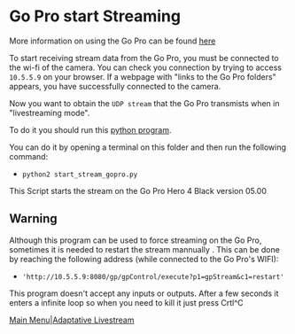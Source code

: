 # Go Pro start Streaming


More information on using the Go Pro can be found [here](https://github.com/KonradIT/goprowifihack/)

To start receiving stream data from the Go Pro,  you must be connected to the wi-fi of the camera. You can check you connection 
by trying to access `10.5.5.9` on your browser. If a webpage with "links to the Go Pro folders" appears, you have successfully 
connected to the camera.

Now you want to obtain the `UDP stream` that the Go Pro transmists when in "livestreaming mode".

To do it you should run this [python program](./start_stream_gopro.py).

You can do it by opening a terminal on this folder and then run the following command:
* `python2 start_stream_gopro.py`


This Script starts the stream on the Go Pro Hero 4 Black version 05.00

## Warning
Although this program can be used to force streaming on the Go Pro, sometimes it is needed to restart the stream mannually . This can be done by reaching the 
following address (while connected to the Go Pro's WIFI):

* `'http://10.5.5.9:8080/gp/gpControl/execute?p1=gpStream&c1=restart'`

This program doesn't accept any inputs or outputs. After a few seconds it enters a infinite loop so when you need to kill it 
just press Crtl^C

[Main Menu](../README.md)|[Adaptative Livestream](./Livestream.md)




